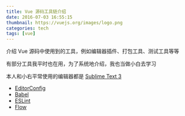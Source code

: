 ```yaml
---
title: Vue 源码工具链介绍
date: 2016-07-03 16:55:15
thumbnail: https://vuejs.org/images/logo.png
categories: tech
tags: [vue]
---
```


介绍 Vue 源码中使用到的工具，例如编辑器插件、打包工具、测试工具等等

有部分工具我平时也在用，为了系统地介绍，我也当做小白去学习

本人和小右平常使用的编辑器都是 [Sublime Text 3](https://www.sublimetext.com/3)

- [EditorConfig](file://EditorConfig-in-Vue)
- [Babel](file://Babel-in-Vue)
- [ESLint](file://ESLint-in-Vue)
- [Flow](file://Flow-in-Vue)